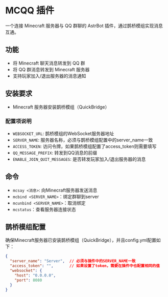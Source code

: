 # MCQQ 插件

一个连接 Minecraft 服务器与 QQ 群聊的 AstrBot 插件，通过鹊桥模组实现消息互通。

## 功能

- 将 Minecraft 聊天消息转发到 QQ 群
- 将 QQ 群消息转发到 Minecraft 服务器
- 支持玩家加入/退出服务器的消息通知

## 安装要求

- Minecraft 服务器安装鹊桥模组（QuickBridge）

### 配置项说明

- `WEBSOCKET_URL`: 鹊桥模组的WebSocket服务器地址
- `SERVER_NAME`: 服务器名称，必须与鹊桥模组配置中的server_name一致
- `ACCESS_TOKEN`: 访问令牌，如果鹊桥模组配置了access_token则需要填写
- `QQ_MESSAGE_PREFIX`: 转发到QQ消息的前缀
- `ENABLE_JOIN_QUIT_MESSAGES`: 是否转发玩家加入/退出服务器的消息

## 命令

- `mcsay <消息>`: 向Minecraft服务器发送消息
- `mcbind <SERVER_NAME>`：绑定群聊到server
- `mcunbind <SERVER_NAME>`：取消绑定
- `mcstatus`：查看服务器连接状态

## 鹊桥模组配置

确保Minecraft服务器已安装鹊桥模组（QuickBridge），并且config.yml配置如下：

```json
{
  "server_name": "Server",  // 必须与插件中的SERVER_NAME一致
  "access_token": "",       // 如果设置了token，需要在插件中也配置相同的值
  "websocket": {
    "host": "0.0.0.0",
    "port": 8080
  }
}
```
